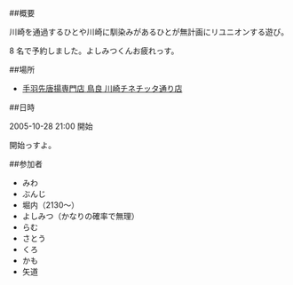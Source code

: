 ##概要

川崎を通過するひとや川崎に馴染みがあるひとが無計画にリユニオンする遊び。

8 名で予約しました。よしみつくんお疲れっす。

##場所

* [手羽先唐揚専門店 鳥良 川崎チネチッタ通り店](http://r.gnavi.co.jp/g111333/)

##日時

2005-10-28 21:00 開始

開始っすよ。

##参加者

* みわ
* ぶんじ
* 堀内（2130〜）
* よしみつ（かなりの確率で無理）
* らむ
* さとう
* くろ
* かも
* 矢道
